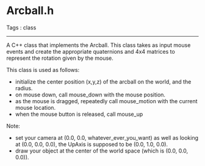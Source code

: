 # Arcball.h

Tags : class

---

A C++ class that implements the Arcball.
This class takes as input mouse events and create
the appropriate quaternions and 4x4 matrices to 
represent the rotation given by the mouse.

This class is used as follows:
* initialize the center position (x,y,z) of the 
  arcball on the world, and the radius.
* on mouse down, call mouse_down with the mouse
  position.
* as the mouse is dragged, repeatedly call 
  mouse_motion with the current mouse location.
* when the mouse button is released, call mouse_up

Note:
* set your camera at (0.0, 0.0, whatever_ever_you_want) 
  as well as looking at (0.0, 0.0, 0.0), the UpAxis is 
  supposed to be (0.0, 1.0, 0.0).
* draw your object at the center of the world space (which
  is (0.0, 0.0, 0.0)).